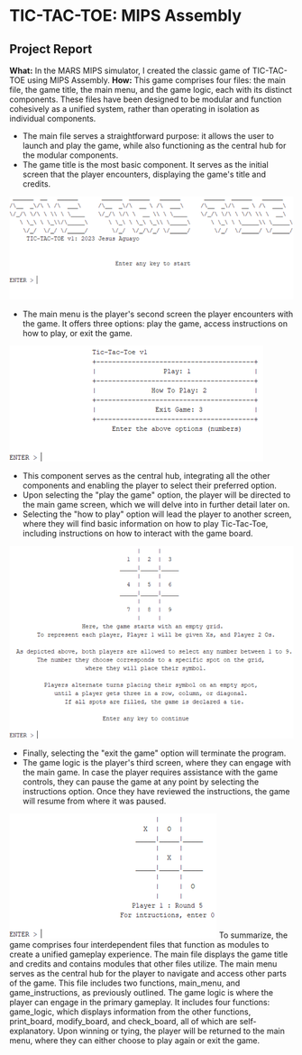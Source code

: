 # TIC-TAC-TOE: MIPS Assembly
## Project Report
**What:**
In the MARS MIPS simulator, I created the classic game of TIC-TAC-TOE using MIPS Assembly.
**How:**
This game comprises four files: the main file, the game title, the main menu, and the game logic, each with its distinct components. These files have been designed to be modular and function cohesively as a unified system, rather than operating in isolation as individual components.
- The main file serves a straightforward purpose: it allows the user to launch and play the game, while also functioning as the central hub for the modular components.
- The game title is the most basic component. It serves as the initial screen that the player encounters, displaying the game's title and credits.

![Screenshot of the game title in which 3D text is displayed with the word "TIC TAC TOE"](README_images/game_title.png)
- The main menu is the player's second screen the player encounters with the game. It offers three options: play the game, access instructions on how to play, or exit the game.

![Screenshot of the game main menu in which three options are given consisting of "Play", "How to play", and "Exit game"](README_images/main_menu.png)
- This component serves as the central hub, integrating all the other components and enabling the player to select their preferred option.
 - Upon selecting the "play the game" option, the player will be directed to the main game screen, which we will delve into in further detail later on.
 - Selecting the "how to play" option will lead the player to another screen, where they will find basic information on how to play Tic-Tac-Toe, including instructions on how to interact with the game board.
 
![Screenshot of the game instruction, a 3 by 3 grid is shown with numbers from 1 to 9 in each grid](README_images/instructions.png)
 - Finally, selecting the "exit the game" option will terminate the program.
- The game logic is the player's third screen, where they can engage with the main game. In case the player requires assistance with the game controls, they can pause the game at any point by selecting the instructions option. Once they have reviewed the instructions, the game will resume from where it was paused.

![Screenshot of the gameplay, a 3 by 3 grid is shown with X'snd O's filled in some grids](README_images/main_game.png)
To summarize, the game comprises four interdependent files that function as modules to create a unified gameplay experience. The main file displays the game title and credits and contains modules that other files utilize. The main menu serves as the central hub for the player to navigate and access other parts of the game. This file includes two functions, main_menu, and game_instructions, as previously outlined. The game logic is where the player can engage in the primary gameplay. It includes four functions: game_logic, which displays information from the other functions, print_board, modify_board, and check_board, all of which are self-explanatory. Upon winning or tying, the player will be returned to the main menu, where they can either choose to play again or exit the game.
